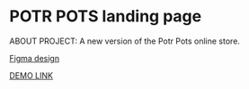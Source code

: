 # POTR POTS landing page

ABOUT PROJECT:
A new version of the Potr Pots online store.

[Figma design](https://www.figma.com/file/B4inXKHcMH3ChrTnXEJKS1/POTR-POTS-(Copy)?node-id=0%3A1)

[DEMO LINK](https://sergei-trofimov.github.io/Potr-Pots/)
